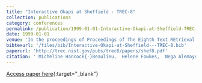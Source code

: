 ```yaml
---
title: "Interactive Okapi at Sheffield - TREC-8"
collection: publications
category: conferences
permalink: /publication/1999-01-01-Interactive-Okapi-at-Sheffield-TREC-8
date: 1999-01-01
venue: 'In the proceedings of Proceedings of The Eighth Text REtrieval Conference, TREC 1999, Gaithersburg, Maryland, USA, November 17-19, 1999'
bibtexurl: '/files/bib/Interactive-Okapi-at-Sheffield---TREC-8.bib'
paperurl: 'http://trec.nist.gov/pubs/trec8/papers/shef8.pdf'
citation: ' Micheline Hancock{-}Beaulieu,  Helene Fowkes,  Nega Alemayehu,  Mark Sanderson, &quot;Interactive Okapi at Sheffield - TREC-8.&quot; In the proceedings of Proceedings of The Eighth Text REtrieval Conference, TREC 1999, Gaithersburg, Maryland, USA, November 17-19, 1999, 1999.'
---
```

[Access paper here](http://trec.nist.gov/pubs/trec8/papers/shef8.pdf){:target="_blank"}
